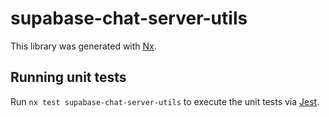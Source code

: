 # supabase-chat-server-utils

This library was generated with [Nx](https://nx.dev).

## Running unit tests

Run `nx test supabase-chat-server-utils` to execute the unit tests via [Jest](https://jestjs.io).
